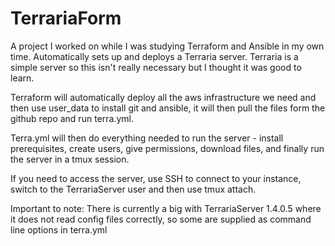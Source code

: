 # TerrariaForm
A project I worked on while I was studying Terraform and Ansible in my own time. Automatically sets up and deploys a Terraria server. Terraria is a simple server so this isn't really necessary but I thought it was good to learn.

Terraform will automatically deploy all the aws infrastructure we need and then use user_data to install git and ansible, it will then pull the files form the github repo and run terra.yml.

Terra.yml will then do everything needed to run the server - install prerequisites, create users, give permissions, download files, and finally run the server in a tmux session.

If you need to access the server, use SSH to connect to your instance, switch to the TerrariaServer user and then use tmux attach.

Important to note: There is currently a big with TerrariaServer 1.4.0.5 where it does not read config files correctly, so some are supplied as command line options in terra.yml